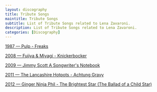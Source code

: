 ```yaml
---
layout: discography
title: Tribute Songs
maintitle: Tribute Songs
subtitle: List of Tribute Songs related to Lena Zavaroni.
description: List of Tribute Songs related to Lena Zavaroni.
categories: [Discography]
---
```


<a href="/discography/tribute-songs/1987-05-11-pulp-freaks">1987 &#8212; Pulp - Freaks</a>

<a href="/discography/tribute-songs/2008-08-25-fujiyaand-miyagi-knickerbocker">2008 &#8212; Fujiya & Miyagi - Knickerbocker</a>

<a href="http://127.0.0.1:4000/discography/tribute-songs/2008-12-31-2009-01-01-2009-06-05-jimmy-scott-a-songwriters-notebook">2009 &#8212; Jimmy Scott A Songwriter's Notebook</a>

<a href="/discography/tribute-songs/2011-06-27-thelancashire-hotpots-achtung-gravy">2011 &#8212; The Lancashire Hotpots - Achtung Gravy</a>

<a href="/discography/tribute-songs/2012-03-28-ginger-ninja-phil-the-brightest-star">2012 &#8212; Ginger Ninja Phil - The Brightest Star (The Ballad of a Child Star)</a>
